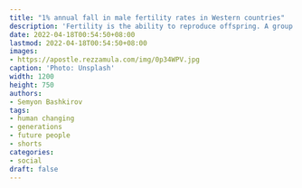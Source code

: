 ```yaml
---
title: "1% annual fall in male fertility rates in Western countries"
description: 'Fertility is the ability to reproduce offspring. A group of researchers concluded that it is deteriorating by 1% annually in Europe and North America. They studied the condition of sperm from 1973 to 2011 and found that during this time its quality has deteriorated by half. In addition, the DNA carried by the sperm also appeared to be more damaged. This is [influenced by](https://www.gq.com/story/sperm-count-zero) both bad habits of men and endocrine disruptors - chemicals that are part of many everyday things and products.'
date: 2022-04-18T00:54:50+08:00
lastmod: 2022-04-18T00:54:50+08:00
images:
- https://apostle.rezzamula.com/img/0p34WPV.jpg
caption: 'Photo: Unsplash'
width: 1200
height: 750
authors:
- Semyon Bashkirov
tags:
- human changing
- generations
- future people
- shorts
categories:
- social
draft: false
---
```


